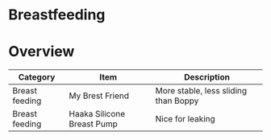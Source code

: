 # Breastfeeding

# Overview
| Category | Item | Description |
|----------|------|-------------|
| Breast feeding | My Brest Friend | More stable, less sliding than Boppy |
| Breast feeding | Haaka Silicone Breast Pump | Nice for leaking |
